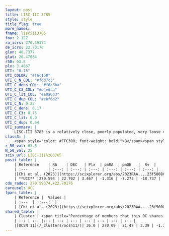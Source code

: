 ```yaml
---
layout: post
title: LISC-III 3785
style: style
title_flag: true
more_names: 
fname: lisciii3785
fov: 2.127
ra_icrs: 270.59374
de_icrs: 22.70176
glon: 48.7377
glat: 20.47084
r50: 63.8
plx: 3.4667
UTI: "0.15"
UTI_COLOR: "#f6c1b8"
UTI_C_N_COL: "#fdd7c3"
UTI_C_dens_COL: "#f8c5ba"
UTI_C_C3_COL: "#d4edca"
UTI_C_lit_COL: "#e0a6b3"
UTI_C_dup_COL: "#ebf6d2"
UTI_C_N: 0.25
UTI_C_dens: 0.17
UTI_C_C3: 0.75
UTI_C_lit: 0.0
UTI_C_dup: 0.64
UTI_summary: |
    LISC-III 3785 is a relatively close, poorly populated, very loose object of high C3 quality. It was recently reported in the literature.<br><br>This is likely a unique object, which shares a moderate percentage of members with at least one previously reported entry.
class3: |
    <span style="color: #FFC300; font-weight: bold;">B</span><span style="color: green; font-weight: bold;">A</span>
r_50_val: 63.8
N_50_val: 25
scix_url: LISC-III%203785
posit_table: |
    | Reference    | RA    | DEC   | Plx  | pmRA  | pmDE   |  Rv  |
    | :---         | :---: | :---: | :---: | :---: | :---: | :---: |
    |[Chi et al. (2023)](https://scixplorer.org/abs/2023RAA....23f5008C) | 270.709 | 22.617 | 3.553 | -1.4 | -7.091 | -- |
    | **UCC** |270.594 | 22.702 | 3.467 | -1.316 | -7.273 | -18.737 | 
cds_radec: 270.59374,+22.70176
carousel: UCC
fpars_table: |
    | Reference |  Values |
    | :---  |  :---:  |
    | [Chi et al. (2023)](https://scixplorer.org/abs/2023RAA....23f5008C) | `E(V-I)=0.3, m-M=7.1, Z=0.004, fbin=0.47` |
shared_table: |
    | Cluster | <span title="Percentage of members that this OC shares with the ones listed">%</span>   | RA   | DEC   | Plx   | pmRA  | pmDE  | Rv | UTI |
    | :-: | :-: |:-: | :-: | :-: | :-: | :-: | :-: | :-: |
    |[OCSN 11](/_clusters/ocsn11/)| 36.0 | 270.09 | 21.47 | 3.39 | -1.34 | -7.63 | -18.06 |0.19 |
---
```

